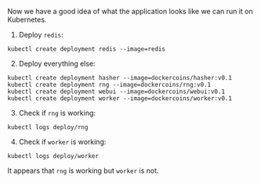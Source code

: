 Now we have a good idea of what the application looks like we can run it on Kubernetes.

1. Deploy `redis`:

```execute
kubectl create deployment redis --image=redis
```

2. Deploy everything else:

```execute
kubectl create deployment hasher --image=dockercoins/hasher:v0.1
kubectl create deployment rng --image=dockercoins/rng:v0.1
kubectl create deployment webui --image=dockercoins/webui:v0.1
kubectl create deployment worker --image=dockercoins/worker:v0.1
```

3. Check if `rng` is working:

```execute
kubectl logs deploy/rng
```

4. Check if `worker` is working:

```execute
kubectl logs deploy/worker
```

It appears that `rng` is working but `worker` is not.
